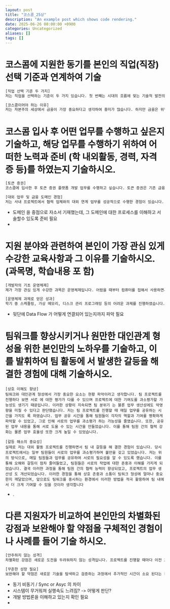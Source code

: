 ```yaml
---
layout: post
title: "코스콤_25상"
description: "An example post which shows code rendering."
date: 2025-06-26 00:00:00 +0900
categories: Uncategorized
aliases: []
tags: []
---
```


# 코스콤에 지원한 동기를 본인의 직업(직장) 선택 기준과 연계하여 기술

``` txt
[직업 선택 기준 두 가지] 
저는 직업을 선택하는 기준이 두 가지 있습니다. 첫 번째는 시대의 흐름에 맞는 기술적 발전의 가능성입니다. 현재 AI가 발달하여 기술이 빠르게 발전하고 있고, 그만큼 효율적인 방안이 많이 생기고 있습니다. 이러한 새로운 기술들을 이용하여 기존 시스템의 성능을 향상하거나 새로운 서비스를 제공할 수 있어야 합니다. 그렇지 않으면 금세 다른 회사에 따라잡히기 때문에 직업 선택에서 매우 중요한 요소라고 생각합니다. 두 번째는 업무와 흥미가 맞는지입니다. 아무리 일이라도 흥미가 가지 않는 일을 한다면 일에 몰입하기가 힘들어 생산성이 저하되고, 지속할 수 없다고 생각합니다. 

[코스콤이어야 하는 이유] 
저는 자본주의 세상에서 금융이 가장 중요하다고 생각하여 흥미가 많습니다. 하지만 금융은 위험성을 줄여야 하므로 새로운 기술의 도입이 어렵습니다. 그런데도 코스 콤은 원장 시스템을 C에서 Java로 변경하거나 토큰 증권에 선두로 참여하는 등 새로운 기술을 사용하여 새로운 금융 패러다임에 발맞 추어 나가는 모습을 보여주었습니다. 이 점이 직업 선택 기준에 부합하여 관심을 가지게 되었고, 금융 시스템의 미래를 함께 만들어 나 가고자 지원하게 되었습니다
```



# 코스콤 입사 후 어떤 업무를 수행하고 싶은지 기술하고, 해당 업무를 수행하기 위하여 어떠한 노력과 준비 (학 내외활동, 경력, 자격증 등)를 하였는지 기술하시오.


``` txt
[토큰 증권] 
코스콤에 입사한 후 토큰 증권 플랫폼 개발 업무를 수행하고 싶습니다. 토큰 증권은 기존 금융 시스템과 다양한 외부 기관 및 협력 업체와의 연계가 필수적인 분야입니다. 이를 통해 다양한 금융 자산을 디지털화하고, 안전하고 효율적인 거래를 지원할 수 있 는 시스템을 구축하는 것이 중요하다고 생각합니다. 

[대외 업무 및 금융 도메인 경험] 
저는 사내 프로젝트에서 협력 업체와의 대외 연계 업무를 성공적으로 수행한 경험이 있습니다. 고객의 정보와 대사에 필요한 데이터를 주고받는 과정에서 효율적인 데이터 교환 방식과 커뮤니케이션 비용을 줄이는 방법을 알게 되었습니다. 그리고 대외 활동을 할 때 주식 투자 피드백 플랫폼을 개발하며 금융 서비스에 대한 심도 있는 이해를 쌓았고, 이 과정에서 복잡한 금융 데이터를 다루고 분석하는 기술을 습득했습니다. 이 외에도 사내 프로젝트로 보험 플랫폼 개발과 차세대 코어뱅킹 시스템 설계에 참여했습니다. 이 경험을 통해 금융 플랫폼이 어떻게 설계되고 운영되는지를 알게 되었고, 고객의 피드백을 통해 어떻게 편리함을 줄 수 있는지 배울 수 있었습니다. 이러한 경험을 바탕으로 코스콤에서의 토큰 증권 플랫폼 개발에 기여하고자 합니다.
```

- 도메인 을 중점으로 자소서 기재했는데, 그 도메인에 대한 프로세스를 이해하고 서술할수 있도록 준비 필요 
-  

# 지원 분야와 관련하여 본인이 가장 관심 있게 수강한 교육사항과 그 이유를 기술하시오. (과목명, 학습내용 포 함)
``` txt
[개발자의 기초 운영체제] 
제가 가장 관심 있게 수강한 과목은 운영체제입니다. 어렸을 때부터 컴퓨터를 접해서 사용하면서 어떤 방식 으로 프로그램들이 작동되는지는 몰랐습니다. 프로그래밍에 관심을 가지게 되며 작동 원리를 알아야 효율성 있는 프로그램을 개발할 수 있을 것 같아 처음에 관심을 가지게 되었습니다. 수강하며 이 과목을 통해 컴퓨터 시스템의 동작 원리를 깊이 있게 이해할 수 있었습 니다. 다양한 컴퓨팅 자원이 어떤 알고리즘으로 관리되고, 어떻게 프로그램을 메모리에 올려 실행하는지에 대해 학습할 수 있어 흥미로 웠고 가장 관심을 가지며 수강하였습니다. 

[운영체제 과제로 얻은 성과] 
학기 중 스케줄링, 가상 메모리, 디스크 관리 프로그래밍 등의 어려운 과제를 진행하였습니다. 처음 과제를 받았을 때는 요구사항 분석조차 어려웠지만, 하나하나 확인하고 테스트하며 구현해야 할 목표를 알 수 있었습니다. 과제를 해결하는 과정에서 예상치 못한 결과를 얻었을 때 이를 분석하고 추론하며 해결하는 과정에서 사고력 과 문제 해결 능력이 크게 상승하였습니다. 난이도 때문에 중도 포기하는 친구들도 많았지만 포기하지 않고 꾸준히 노력하여 모든 과제 를 성공적으로 완수할 수 있었습니다. 그 결과 A+라는 높은 성적을 받을 수 있었고 포기하지 않으면 해낼 수 있다는 것을 깨달았습니 다. 이 과목을 수강하면서 습득한 시스템 이해 능력과 논리적 사고력은 이후 프로젝트를 진행할 때 전체적인 구조를 먼저 파악하고 개 발하는 데 큰 도움이 되었고, 그 과정에서 발생한 문제를 빠르게 해결할 수 있었습니다.
```

- 뒷단에 Data Flow 가 어떻게 연결되어 있는지까지 파악 필요
# 팀워크를 향상시키거나 원만한 대인관계 형성을 위한 본인만의 노하우를 기술하고, 이를 발휘하여 팀 활동에 서 발생한 갈등을 해결한 경험에 대해 기술하시오.

```
[상호 이해도 향상] 
팀워크와 대인관계 형성에서 가장 중요한 요소는 현황 파악이라고 생각합니다. 팀 프로젝트를 진행하다 보면 서로 에 대한 평가가 다를 수 있으며 프로젝트에 대한 기여도를 과소평가할 가능성도 생기기 때문입니다. 이러한 상황이 지속되면 팀 분위기 는 물론 업무 생산성에도 악영향을 미칠 수 있다고 판단했습니다. 저는 팀 프로젝트를 진행할 때 매일 업무를 공유하는 시간을 가지도 록 하였습니다. 업무 공유 시간을 통해 팀원들이 각자의 역할과 기여를 명확하게 파악할 수 있었고, 그로 인해 서로의 업무를 과소평가 하는 가능성을 줄였습니다. 또한, 공유된 업무 내용을 통해 서로 도울 수 있는 시간을 만들었습니다. 이를 통해 팀원 간의 협력 강화는 물론 업무 효율성 또한 크게 높일 수 있었습니다. 

[갈등 해소의 중요성] 
실제로 저는 대외 활동 프로젝트를 진행하면서 팀 내 갈등을 해 결한 경험이 있습니다. 당시 프로젝트에서는 일부 팀원들이 서로의 업무를 과소평가하며 불만을 갖고 있었습니다. 저는 위의 방식으로, 매일 팀원들과 업무를 공유하여 서로의 필요성을 알 수 있도록 했습니다. 이를 통해 오해와 갈등이 점차 줄어들었고, 팀원들은 서로의 작업에 대한 존중과 이해를 가지게 되었습니다. 결국 이러한 과정을 통해 팀원 간의 협력 능력이 향상되었고, 프로젝트의 업무 생산성 도 개선되었습니다. 이러한 경험을 통해 상호 존중과 소통이 팀워크 형성에 얼마나 중요한지 깨달았으며, 앞으로도 팀워크를 중시하는 환경에서 이러한 방법을 적극 활용하여 팀 내에서 더 크게 기여할 수 있을 것이라 생각합니다
```

- .
# 다른 지원자가 비교하여 본인만의 차별화된 강점과 보완해야 할 약점을 구체적인 경험이나 사례를 들어 기술 하시오.

``` txt
[안주하지 않는 성격] 
차별화된 강점은 새로운 도전을 두려워하지 않는 성격입니다. 프로젝트를 진행할 때마다 이전 프로젝트에서 아쉬 웠던 점을 보완하고, 이를 해결하기 위해 항상 새로운 방법을 모색해 왔습니다. 예를 들어, Java로 프로젝트를 진행할 때 매번 발생하 는 Null 체크의 불편함을 느끼고, 다음 프로젝트에서는 Kotlin을 도입하여 해당 문제를 해결했습니다. 또한, 단일 서버 구조로 프로젝트 를 구현했을 때 시스템이 무거워져 실행 속도에 문제가 생기자, 이를 해결하기 위해 멀티 모듈 또는 MSA로 전환하여 성능을 개선했습 니다. 그리고 기존 동기 방식으로 작동하던 서비스 로직을 비동기로 변경하여 성능을 향상하였습니다. 이처럼 기술적 불편을 해소하고 새로운 방법을 도입하며 프로젝트를 성공적으로 완수할 수 있었습니다. 이렇게 기존 방식에 안주하지 않고 더 나은 방법을 찾는 것이 제 강점이라고 생각합니다. 

[꾸준한 성장 필요] 
보완해야 할 약점은 새로운 기술을 탐색하고 검증하는 과정에서 추가적인 시간이 소요 된다는 것입니다. 하지만 이러한 부분을 합리적인 이유로 기술을 도입하여 실제 개발 시간을 줄이거나, 개발 실력을 지속적으로 향상해 기술 학습 시간을 줄이는 방향으로 개선하고자 노력하고 있습니다
```

- 동기 비동기 / Sync or Asyc 의 차이 
- 시스템이 무거워져 실행속도 느려짐? -> 어떻게 판단?
- 개발 방법론을 이해하고 있는지 확인 필요
- 